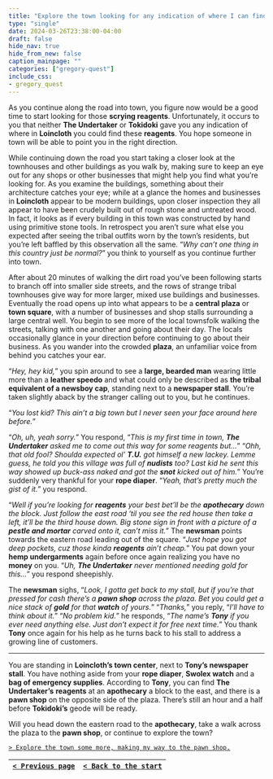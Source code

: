 ```yaml
---
title: "Explore the town looking for any indication of where I can find reagents, and maybe a pawn shop to sell the Swolex watch for some spending money."
type: "single"
date: 2024-03-26T23:38:00-04:00
draft: false
hide_nav: true
hide_from_new: false
caption_mainpage: ""
categories: ["gregory-quest"]
include_css:
- gregory_quest
---
```


As you continue along the road into town, you figure now would be a good time to start looking for those **scrying reagents**. Unfortunately, it occurs to you that neither **The Undertaker** or **Tokidoki** gave you any indication of where in **Loincloth** you could find these **reagents**. You hope someone in town will be able to point you in the right direction.

While continuing down the road you start taking a closer look at the townhouses and other buildings as you walk by, making sure to keep an eye out for any shops or other businesses that might help you find what you’re looking for. As you examine the buildings, something about their architecture catches your eye; while at a glance the homes and businesses in **Loincloth** appear to be modern buildings, upon closer inspection they all appear to have been crudely built out of rough stone and untreated wood. In fact, it looks as if every building in this town was constructed by hand using primitive stone tools. In retrospect you aren’t sure what else you expected after seeing the tribal outfits worn by the town’s residents, but you’re left baffled by this observation all the same. “*Why can’t one thing in this country just be normal?*” you think to yourself as you continue further into town.

After about 20 minutes of walking the dirt road you’ve been following starts to branch off into smaller side streets, and the rows of strange tribal townhouses give way for more larger, mixed use buildings and businesses. Eventually the road opens up into what appears to be a **central plaza** or **town square**, with a number of businesses and shop stalls surrounding a large central well. You begin to see more of the local townsfolk walking the streets, talking with one another and going about their day. The locals occasionally glance in your direction before continuing to go about their business. As you wander into the crowded **plaza**, an unfamiliar voice from behind you catches your ear.

“*Hey, hey kid,*” you spin around to see a **large, bearded man** wearing little more than a **leather speedo** and what could only be described as **the tribal equivalent of a newsboy cap**, standing next to a **newspaper stall**. You’re taken slightly aback by the stranger calling out to you, but he continues.

“*You lost kid? This ain’t a big town but I never seen your face around here before.*”

“*Oh, uh, yeah sorry.*” You respond, “*This is my first time in town, **The Undertaker** asked me to come out this way for some reagents but…*”
“*Ohh, that old fool? Shoulda expected ol’ **T.U.** got himself a new lackey. Lemme guess, he told you this village was full of **nudists** too? Last kid he sent this way showed up buck-ass naked and got the **snot** kicked out of him.*” You’re suddenly very thankful for your **rope diaper**. “*Yeah, that’s pretty much the gist of it.*” you respond.

“*Well if you’re looking for **reagents** your best bet’ll be the **apothecary** down the block. Just follow the east road ‘til you see the red house then take a left, it’ll be the third house down. Big stone sign in front with a picture of a **pestle and mortar** carved onto it, can’t miss it.*” The **newsman** points towards the eastern road leading out of the square. “*Just hope you got deep pockets, cuz those kinda **reagents** ain’t cheap.*” You pat down your **hemp undergarments** again before once again realizing you have no **money** on you. “*Uh, **The Undertaker** never mentioned needing gold for this…*” you respond sheepishly.

The **newsman** sighs, “*Look, I gotta get back to my stall, but if you’re that pressed for cash there’s a **pawn shop** across the plaza. Bet you could get a nice stack of **gold** for that **watch** of yours.*” “*Thanks,*” you reply, “*I’ll have to think about it.*” “*No problem kid.*” he responds, “*The name’s **Tony** if you ever need anything else. Just don’t expect it for free next time.*” You thank **Tony** once again for his help as he turns back to his stall to address a growing line of customers.

----

You are standing in **Loincloth’s town center**, next to **Tony’s newspaper stall**. You have nothing aside from your **rope diaper**, **Swolex watch** and a **bag of emergency supplies**. According to **Tony**, you can find **The Undertaker’s** **reagents** at an **apothecary** a block to the east, and there is a **pawn shop** on the opposite side of the plaza. There’s still an hour and a half before **Tokidoki’s** geode will be ready.

Will you head down the eastern road to the **apothecary**, take a walk across the plaza to the **pawn shop**, or continue to explore the town?

[``> Explore the town some more, making my way to the pawn shop.``](../79)

|[``< Previous page``](../77)|[``< Back to the start``](../)|
|---|---|